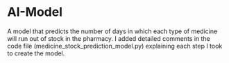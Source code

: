 # AI-Model
A model that predicts the number of days in which each type of medicine will run out of stock in the pharmacy.
I added detailed comments in the code file (medicine_stock_prediction_model.py) explaining each step I took to create the model.
